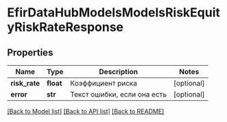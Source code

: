 # EfirDataHubModelsModelsRiskEquityRiskRateResponse

## Properties
Name | Type | Description | Notes
------------ | ------------- | ------------- | -------------
**risk_rate** | **float** | Коэффициент риска | [optional] 
**error** | **str** | Текст ошибки, если она есть | [optional] 

[[Back to Model list]](../README.md#documentation-for-models) [[Back to API list]](../README.md#documentation-for-api-endpoints) [[Back to README]](../README.md)

